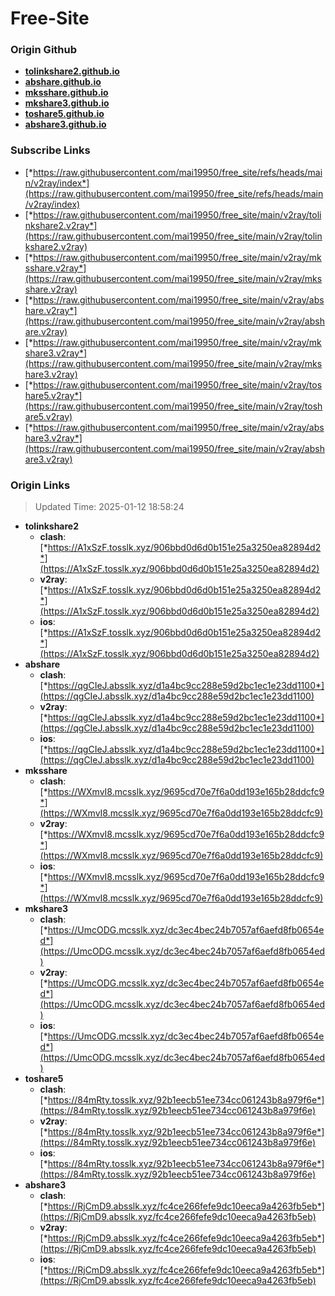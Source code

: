 # Free-Site

### Origin Github

- [**tolinkshare2.github.io**](https://github.com/tolinkshare2/tolinkshare2.github.io)
- [**abshare.github.io**](https://github.com/abshare/abshare.github.io)
- [**mksshare.github.io**](https://github.com/mksshare/mksshare.github.io)
- [**mkshare3.github.io**](https://github.com/mkshare3/mkshare3.github.io)
- [**toshare5.github.io**](https://github.com/toshare5/toshare5.github.io)
- [**abshare3.github.io**](https://github.com/abshare3/abshare3.github.io)

### Subscribe Links

- [*https://raw.githubusercontent.com/mai19950/free_site/refs/heads/main/v2ray/index*](https://raw.githubusercontent.com/mai19950/free_site/refs/heads/main/v2ray/index)
- [*https://raw.githubusercontent.com/mai19950/free_site/main/v2ray/tolinkshare2.v2ray*](https://raw.githubusercontent.com/mai19950/free_site/main/v2ray/tolinkshare2.v2ray)
- [*https://raw.githubusercontent.com/mai19950/free_site/main/v2ray/mksshare.v2ray*](https://raw.githubusercontent.com/mai19950/free_site/main/v2ray/mksshare.v2ray)
- [*https://raw.githubusercontent.com/mai19950/free_site/main/v2ray/abshare.v2ray*](https://raw.githubusercontent.com/mai19950/free_site/main/v2ray/abshare.v2ray)
- [*https://raw.githubusercontent.com/mai19950/free_site/main/v2ray/mkshare3.v2ray*](https://raw.githubusercontent.com/mai19950/free_site/main/v2ray/mkshare3.v2ray)
- [*https://raw.githubusercontent.com/mai19950/free_site/main/v2ray/toshare5.v2ray*](https://raw.githubusercontent.com/mai19950/free_site/main/v2ray/toshare5.v2ray)
- [*https://raw.githubusercontent.com/mai19950/free_site/main/v2ray/abshare3.v2ray*](https://raw.githubusercontent.com/mai19950/free_site/main/v2ray/abshare3.v2ray)

### Origin Links

> Updated Time: 2025-01-12 18:58:24

- **tolinkshare2**
  - **clash**: [*https://A1xSzF.tosslk.xyz/906bbd0d6d0b151e25a3250ea82894d2*](https://A1xSzF.tosslk.xyz/906bbd0d6d0b151e25a3250ea82894d2)
  - **v2ray**: [*https://A1xSzF.tosslk.xyz/906bbd0d6d0b151e25a3250ea82894d2*](https://A1xSzF.tosslk.xyz/906bbd0d6d0b151e25a3250ea82894d2)
  - **ios**: [*https://A1xSzF.tosslk.xyz/906bbd0d6d0b151e25a3250ea82894d2*](https://A1xSzF.tosslk.xyz/906bbd0d6d0b151e25a3250ea82894d2)
- **abshare**
  - **clash**: [*https://qgCIeJ.absslk.xyz/d1a4bc9cc288e59d2bc1ec1e23dd1100*](https://qgCIeJ.absslk.xyz/d1a4bc9cc288e59d2bc1ec1e23dd1100)
  - **v2ray**: [*https://qgCIeJ.absslk.xyz/d1a4bc9cc288e59d2bc1ec1e23dd1100*](https://qgCIeJ.absslk.xyz/d1a4bc9cc288e59d2bc1ec1e23dd1100)
  - **ios**: [*https://qgCIeJ.absslk.xyz/d1a4bc9cc288e59d2bc1ec1e23dd1100*](https://qgCIeJ.absslk.xyz/d1a4bc9cc288e59d2bc1ec1e23dd1100)
- **mksshare**
  - **clash**: [*https://WXmvI8.mcsslk.xyz/9695cd70e7f6a0dd193e165b28ddcfc9*](https://WXmvI8.mcsslk.xyz/9695cd70e7f6a0dd193e165b28ddcfc9)
  - **v2ray**: [*https://WXmvI8.mcsslk.xyz/9695cd70e7f6a0dd193e165b28ddcfc9*](https://WXmvI8.mcsslk.xyz/9695cd70e7f6a0dd193e165b28ddcfc9)
  - **ios**: [*https://WXmvI8.mcsslk.xyz/9695cd70e7f6a0dd193e165b28ddcfc9*](https://WXmvI8.mcsslk.xyz/9695cd70e7f6a0dd193e165b28ddcfc9)
- **mkshare3**
  - **clash**: [*https://UmcODG.mcsslk.xyz/dc3ec4bec24b7057af6aefd8fb0654ed*](https://UmcODG.mcsslk.xyz/dc3ec4bec24b7057af6aefd8fb0654ed)
  - **v2ray**: [*https://UmcODG.mcsslk.xyz/dc3ec4bec24b7057af6aefd8fb0654ed*](https://UmcODG.mcsslk.xyz/dc3ec4bec24b7057af6aefd8fb0654ed)
  - **ios**: [*https://UmcODG.mcsslk.xyz/dc3ec4bec24b7057af6aefd8fb0654ed*](https://UmcODG.mcsslk.xyz/dc3ec4bec24b7057af6aefd8fb0654ed)
- **toshare5**
  - **clash**: [*https://84mRty.tosslk.xyz/92b1eecb51ee734cc061243b8a979f6e*](https://84mRty.tosslk.xyz/92b1eecb51ee734cc061243b8a979f6e)
  - **v2ray**: [*https://84mRty.tosslk.xyz/92b1eecb51ee734cc061243b8a979f6e*](https://84mRty.tosslk.xyz/92b1eecb51ee734cc061243b8a979f6e)
  - **ios**: [*https://84mRty.tosslk.xyz/92b1eecb51ee734cc061243b8a979f6e*](https://84mRty.tosslk.xyz/92b1eecb51ee734cc061243b8a979f6e)
- **abshare3**
  - **clash**: [*https://RjCmD9.absslk.xyz/fc4ce266fefe9dc10eeca9a4263fb5eb*](https://RjCmD9.absslk.xyz/fc4ce266fefe9dc10eeca9a4263fb5eb)
  - **v2ray**: [*https://RjCmD9.absslk.xyz/fc4ce266fefe9dc10eeca9a4263fb5eb*](https://RjCmD9.absslk.xyz/fc4ce266fefe9dc10eeca9a4263fb5eb)
  - **ios**: [*https://RjCmD9.absslk.xyz/fc4ce266fefe9dc10eeca9a4263fb5eb*](https://RjCmD9.absslk.xyz/fc4ce266fefe9dc10eeca9a4263fb5eb)
